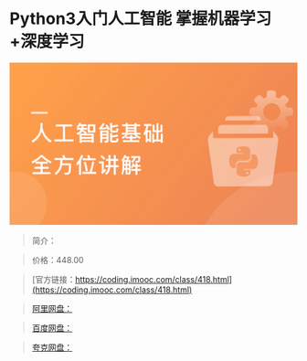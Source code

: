 # Python3入门人工智能 掌握机器学习+深度学习

![img](../../assets/5fd1918a091fe79705400304.png)

> 简介：

> 价格：448.00

> [官方链接：https://coding.imooc.com/class/418.html](https://coding.imooc.com/class/418.html)

> [阿里网盘：]()

> [百度网盘：]()

> [夸克网盘：]()
